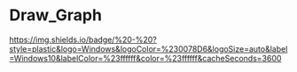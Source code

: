 # Draw_Graph
https://img.shields.io/badge/%20-%20?style=plastic&logo=Windows&logoColor=%230078D6&logoSize=auto&label=Windows10&labelColor=%23ffffff&color=%23ffffff&cacheSeconds=3600
